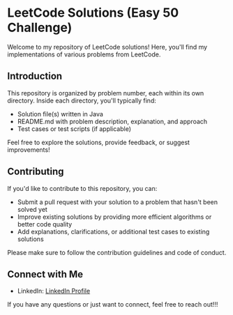 
# LeetCode Solutions (Easy 50 Challenge)

Welcome to my repository of LeetCode solutions! Here, you'll find my implementations of various problems from LeetCode.

## Introduction

This repository is organized by problem number, each within its own directory. Inside each directory, you'll typically find:

- Solution file(s) written in Java
- README.md with problem description, explanation, and approach
- Test cases or test scripts (if applicable)

Feel free to explore the solutions, provide feedback, or suggest improvements!

## Contributing

If you'd like to contribute to this repository, you can:

- Submit a pull request with your solution to a problem that hasn't been solved yet
- Improve existing solutions by providing more efficient algorithms or better code quality
- Add explanations, clarifications, or additional test cases to existing solutions

Please make sure to follow the contribution guidelines and code of conduct.


## Connect with Me

- LinkedIn: [LinkedIn Profile](https://www.linkedin.com/in/emil-wijayasekara/)

If you have any questions or just want to connect, feel free to reach out!!!



